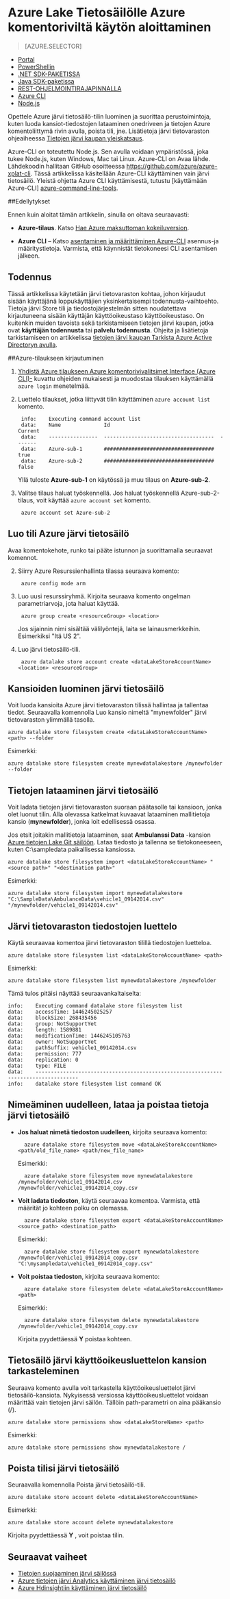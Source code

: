 <properties
   pageTitle="Tietosäilö järvi käyttäminen Office kaikissa ympäristöissä komentoliittymä rivin aloittaminen | Microsoft Azure"
   description="Tietosäilö järvi-tilin luominen ja suorittaa perustoimintoja Azure Office kaikissa ympäristöissä komentorivin avulla"
   services="data-lake-store"
   documentationCenter=""
   authors="nitinme"
   manager="jhubbard"
   editor="cgronlun"/>

<tags
   ms.service="data-lake-store"
   ms.devlang="na"
   ms.topic="get-started-article"
   ms.tgt_pltfrm="na"
   ms.workload="big-data"
   ms.date="09/27/2016"
   ms.author="nitinme"/>

# <a name="get-started-with-azure-data-lake-store-using-azure-command-line"></a>Azure Lake Tietosäilölle Azure komentoriviltä käytön aloittaminen

> [AZURE.SELECTOR]
- [Portal](data-lake-store-get-started-portal.md)
- [PowerShellin](data-lake-store-get-started-powershell.md)
- [.NET SDK-PAKETISSA](data-lake-store-get-started-net-sdk.md)
- [Java SDK-paketissa](data-lake-store-get-started-java-sdk.md)
- [REST-OHJELMOINTIRAJAPINNALLA](data-lake-store-get-started-rest-api.md)
- [Azure CLI](data-lake-store-get-started-cli.md)
- [Node.js](data-lake-store-manage-use-nodejs.md)

Opettele Azure järvi tietosäilö-tilin luominen ja suorittaa perustoimintoja, kuten luoda kansiot-tiedostojen lataaminen onedriveen ja tietojen Azure komentoliittymä rivin avulla, poista tili, jne. Lisätietoja järvi tietovaraston ohjeaiheessa [Tietojen järvi kaupan yleiskatsaus](data-lake-store-overview.md).

Azure-CLI on toteutettu Node.js. Sen avulla voidaan ympäristössä, joka tukee Node.js, kuten Windows, Mac tai Linux. Azure-CLI on Avaa lähde. Lähdekoodin hallitaan GitHub osoitteessa <a href= "https://github.com/azure/azure-xplat-cli">https://github.com/azure/azure-xplat-cli</a>. Tässä artikkelissa käsitellään Azure-CLI käyttäminen vain järvi tietosäilö. Yleistä ohjetta Azure CLI käyttämisestä, tutustu [käyttämään Azure-CLI] [azure-command-line-tools].


##<a name="prerequisites"></a>Edellytykset

Ennen kuin aloitat tämän artikkelin, sinulla on oltava seuraavasti:

- **Azure-tilaus**. Katso [Hae Azure maksuttoman kokeiluversion](https://azure.microsoft.com/pricing/free-trial/).

- **Azure CLI** – Katso [asentaminen ja määrittäminen Azure-CLI](../xplat-cli-install.md) asennus-ja määritystietoja. Varmista, että käynnistät tietokoneesi CLI asentamisen jälkeen.

## <a name="authentication"></a>Todennus

Tässä artikkelissa käytetään järvi tietovaraston kohtaa, johon kirjaudut sisään käyttäjänä loppukäyttäjien yksinkertaisempi todennusta-vaihtoehto. Tietoja järvi Store tili ja tiedostojärjestelmän sitten noudatettava kirjautuneena sisään käyttäjän käyttöoikeustaso käyttöoikeustaso. On kuitenkin muiden tavoista sekä tarkistamiseen tietojen järvi kaupan, jotka ovat **käyttäjän todennusta** tai **palvelu todennusta**. Ohjeita ja lisätietoja tarkistamiseen on artikkelissa [tietojen järvi kaupan Tarkista Azure Active Directoryn avulla](data-lake-store-authenticate-using-active-directory.md).

##<a name="login-to-your-azure-subscription"></a>Azure-tilaukseen kirjautuminen

1. [Yhdistä Azure tilaukseen Azure komentorivivalitsimet Interface (Azure CLI)-](../xplat-cli-connect.md) kuvattu ohjeiden mukaisesti ja muodostaa tilauksen käyttämällä `azure login` menetelmää.

2. Luettelo tilaukset, jotka liittyvät tilin käyttäminen `azure account list` komento.

        info:    Executing command account list
        data:    Name              Id                                    Current
        data:    ----------------  ------------------------------------  -------
        data:    Azure-sub-1       ####################################  true
        data:    Azure-sub-2       ####################################  false

    Yllä tuloste **Azure-sub-1** on käytössä ja muu tilaus on **Azure-sub-2**. 

3. Valitse tilaus haluat työskennellä. Jos haluat työskennellä Azure-sub-2-tilaus, voit käyttää `azure account set` komento.

        azure account set Azure-sub-2


## <a name="create-an-azure-data-lake-store-account"></a>Luo tili Azure järvi tietosäilö

Avaa komentokehote, runko tai pääte istunnon ja suorittamalla seuraavat komennot.

2. Siirry Azure Resurssienhallinta tilassa seuraava komento:

        azure config mode arm


5. Luo uusi resurssiryhmä. Kirjoita seuraava komento ongelman parametriarvoja, jota haluat käyttää.

        azure group create <resourceGroup> <location>

    Jos sijainnin nimi sisältää välilyöntejä, laita se lainausmerkkeihin. Esimerkiksi "Itä US 2".

5. Luo järvi tietosäilö-tili.

        azure datalake store account create <dataLakeStoreAccountName> <location> <resourceGroup>

## <a name="create-folders-in-your-data-lake-store"></a>Kansioiden luominen järvi tietosäilö

Voit luoda kansioita Azure järvi tietovaraston tilissä hallintaa ja tallentaa tiedot. Seuraavalla komennolla Luo kansio nimeltä "mynewfolder" järvi tietovaraston ylimmällä tasolla.

    azure datalake store filesystem create <dataLakeStoreAccountName> <path> --folder

Esimerkki:

    azure datalake store filesystem create mynewdatalakestore /mynewfolder --folder

## <a name="upload-data-to-your-data-lake-store"></a>Tietojen lataaminen järvi tietosäilö

Voit ladata tietojen järvi tietovaraston suoraan päätasolle tai kansioon, jonka olet luonut tilin. Alla olevassa katkelmat kuvaavat lataaminen mallitietoja kansio (**mynewfolder**), jonka loit edellisessä osassa.

Jos etsit joitakin mallitietoja lataaminen, saat **Ambulanssi Data** -kansion [Azure tietojen Lake Git säilöön](https://github.com/MicrosoftBigData/usql/tree/master/Examples/Samples/Data/AmbulanceData). Lataa tiedosto ja tallenna se tietokoneeseen, kuten C:\sampledata paikallisessa kansiossa\.

    azure datalake store filesystem import <dataLakeStoreAccountName> "<source path>" "<destination path>"

Esimerkki:

    azure datalake store filesystem import mynewdatalakestore "C:\SampleData\AmbulanceData\vehicle1_09142014.csv" "/mynewfolder/vehicle1_09142014.csv"


## <a name="list-files-in-data-lake-store"></a>Järvi tietovaraston tiedostojen luettelo

Käytä seuraavaa komentoa järvi tietovaraston tilillä tiedostojen luetteloa.

    azure datalake store filesystem list <dataLakeStoreAccountName> <path>

Esimerkki:

    azure datalake store filesystem list mynewdatalakestore /mynewfolder

Tämä tulos pitäisi näyttää seuraavankaltaiselta:

    info:    Executing command datalake store filesystem list
    data:    accessTime: 1446245025257
    data:    blockSize: 268435456
    data:    group: NotSupportYet
    data:    length: 1589881
    data:    modificationTime: 1446245105763
    data:    owner: NotSupportYet
    data:    pathSuffix: vehicle1_09142014.csv
    data:    permission: 777
    data:    replication: 0
    data:    type: FILE
    data:    ------------------------------------------------------------------------------------
    info:    datalake store filesystem list command OK

## <a name="rename-download-and-delete-data-from-your-data-lake-store"></a>Nimeäminen uudelleen, lataa ja poistaa tietoja järvi tietosäilö

* **Jos haluat nimetä tiedoston uudelleen**, kirjoita seuraava komento:

        azure datalake store filesystem move <dataLakeStoreAccountName> <path/old_file_name> <path/new_file_name>

    Esimerkki:

        azure datalake store filesystem move mynewdatalakestore /mynewfolder/vehicle1_09142014.csv /mynewfolder/vehicle1_09142014_copy.csv

* **Voit ladata tiedoston**, käytä seuraavaa komentoa. Varmista, että määrität jo kohteen polku on olemassa.

        azure datalake store filesystem export <dataLakeStoreAccountName> <source_path> <destination_path>

    Esimerkki:

        azure datalake store filesystem export mynewdatalakestore /mynewfolder/vehicle1_09142014_copy.csv "C:\mysampledata\vehicle1_09142014_copy.csv"

* **Voit poistaa tiedoston**, kirjoita seuraava komento:

        azure datalake store filesystem delete <dataLakeStoreAccountName> <path>

    Esimerkki:

        azure datalake store filesystem delete mynewdatalakestore /mynewfolder/vehicle1_09142014_copy.csv

    Kirjoita pyydettäessä **Y** poistaa kohteen.

## <a name="view-the-access-control-list-for-a-folder-in-data-lake-store"></a>Tietosäilö järvi käyttöoikeusluettelon kansion tarkasteleminen

Seuraava komento avulla voit tarkastella käyttöoikeusluettelot järvi tietosäilö-kansiota. Nykyisessä versiossa käyttöoikeusluettelot voidaan määrittää vain tietojen järvi säilön. Tällöin path-parametri on aina pääkansio (/).

    azure datalake store permissions show <dataLakeStoreName> <path>

Esimerkki:

    azure datalake store permissions show mynewdatalakestore /


## <a name="delete-your-data-lake-store-account"></a>Poista tilisi järvi tietosäilö

Seuraavalla komennolla Poista järvi tietosäilö-tili.

    azure datalake store account delete <dataLakeStoreAccountName>

Esimerkki:

    azure datalake store account delete mynewdatalakestore

Kirjoita pyydettäessä **Y** , voit poistaa tilin.


## <a name="next-steps"></a>Seuraavat vaiheet

- [Tietojen suojaaminen järvi säilössä](data-lake-store-secure-data.md)
- [Azure tietojen järvi Analytics käyttäminen järvi tietosäilö](../data-lake-analytics/data-lake-analytics-get-started-portal.md)
- [Azure Hdinsightiin käyttäminen järvi tietosäilö](data-lake-store-hdinsight-hadoop-use-portal.md)


[azure-command-line-tools]: ../xplat-cli-install.md
